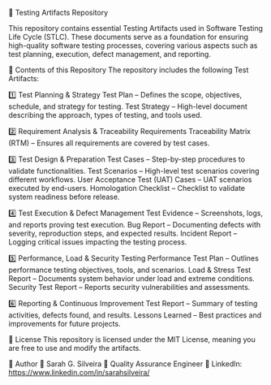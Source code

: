 📌 Testing Artifacts Repository


This repository contains essential Testing Artifacts used in Software Testing Life Cycle (STLC). These documents serve as a foundation for ensuring high-quality software testing processes, covering various aspects such as test planning, execution, defect management, and reporting.

📁 Contents of this Repository
The repository includes the following Test Artifacts:

1️⃣ Test Planning & Strategy
Test Plan – Defines the scope, objectives, schedule, and strategy for testing.
Test Strategy – High-level document describing the approach, types of testing, and tools used.

2️⃣ Requirement Analysis & Traceability
Requirements Traceability Matrix (RTM) – Ensures all requirements are covered by test cases.

3️⃣ Test Design & Preparation
Test Cases – Step-by-step procedures to validate functionalities.
Test Scenarios – High-level test scenarios covering different workflows.
User Acceptance Test (UAT) Cases – UAT scenarios executed by end-users.
Homologation Checklist – Checklist to validate system readiness before release.

4️⃣ Test Execution & Defect Management
Test Evidence – Screenshots, logs, and reports proving test execution.
Bug Report – Documenting defects with severity, reproduction steps, and expected results.
Incident Report – Logging critical issues impacting the testing process.

5️⃣ Performance, Load & Security Testing
Performance Test Plan – Outlines performance testing objectives, tools, and scenarios.
Load & Stress Test Report – Documents system behavior under load and extreme conditions.
Security Test Report – Reports security vulnerabilities and assessments.

6️⃣ Reporting & Continuous Improvement
Test Report – Summary of testing activities, defects found, and results.
Lessons Learned – Best practices and improvements for future projects.


📄 License
This repository is licensed under the MIT License, meaning you are free to use and modify the artifacts.

👤 Author
📌 Sarah G. Silveira
💼 Quality Assurance Engineer
🔗 LinkedIn: https://www.linkedin.com/in/sarahsilveira/
